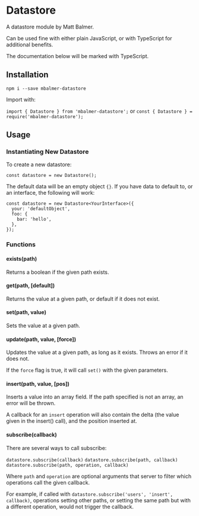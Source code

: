 # Datastore

A datastore module by Matt Balmer.

Can be used fine with either plain JavaScript, or with TypeScript for additional benefits.

The documentation below will be marked with TypeScript.

## Installation

`npm i --save mbalmer-datastore`

Import with:

`import { Datastore } from 'mbalmer-datastore';`
or
`const { Datastore } = require('mbalmer-datastore');`

## Usage

### Instantiating New Datastore

To create a new datastore:

    const datastore = new Datastore();

The default data will be an empty object `{}`. If you have data to default to, or an interface, the following will work:

    const datastore = new Datastore<YourInterface>({
      your: 'defaultObject',
      foo: {
        bar: 'hello',
      },
    });

### Functions

#### exists(path)

Returns a boolean if the given path exists.

#### get(path, \[default\])

Returns the value at a given path, or default if it does not exist.

#### set(path, value)

Sets the value at a given path.

#### update(path, value, \[force\])

Updates the value at a given path, as long as it exists. Throws an error if it does not.

If the `force` flag is true, it will call `set()` with the given parameters.

#### insert(path, value, \[pos\])

Inserts a value into an array field. If the path specified is not an array, an error will be thrown.

A callback for an `insert` operation will also contain the delta (the value given in the insert() call), and the position inserted at.

#### subscribe(callback)

There are several ways to call subscribe:

`datastore.subscribe(callback)`
`datastore.subscribe(path, callback)`
`datastore.subscribe(path, operation, callback)`

Where `path` and `operation` are optional arguments that server to filter which operations call the given callback.

For example, if called with `datastore.subscribe('users', 'insert', callback)`, operations setting other paths, or setting the same path but with a different operation, would not trigger the callback.